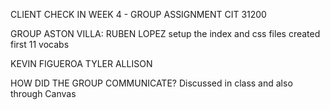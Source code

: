CLIENT CHECK IN WEEK 4 - GROUP ASSIGNMENT
CIT 31200

GROUP ASTON VILLA:
RUBEN LOPEZ
    setup the index and css files
    created first 11 vocabs

KEVIN FIGUEROA
TYLER ALLISON


HOW DID THE GROUP COMMUNICATE?
    Discussed in class and also through Canvas